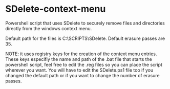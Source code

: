 # SDelete-context-menu
Powershell script that uses SDelete to securely remove files and directories directly from the windows context menu.

Default path for the files is C:\SCRIPTS\SDelete.
Default erasure passes are 35. 

NOTE: it uses registry keys for the creation of the context menu entries. These keys especifiy the name and path of the .bat file that starts the powershell script, feel free to edit the .reg files so you can place the script wherever you want. You will have to edit the SDelete.ps1 file too if you changed the default path or if you want to change the number of erasure passes.
